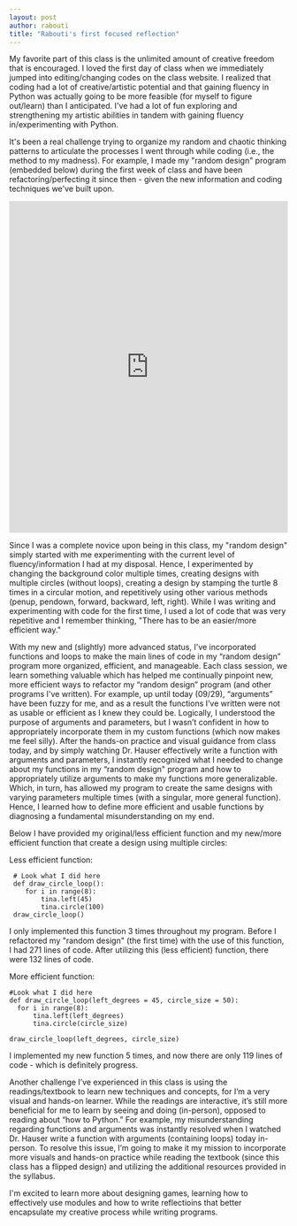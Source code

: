 ```yaml
---
layout: post
author: rabouti
title: "Rabouti's first focused reflection"
---
```



My favorite part of this class is the unlimited amount of creative freedom that is encouraged. I loved the first day of class when we immediately jumped into editing/changing codes on the class website. I realized that coding had a lot of creative/artistic potential and that gaining fluency in Python was actually going to be more feasible (for myself to figure out/learn) than I anticipated. I've had a lot of fun exploring and strengthening my artistic abilities in tandem with gaining fluency in/experimenting with Python. 

It's been a real challenge trying to organize my random and chaotic thinking patterns to articulate the processes I went through while coding (i.e., the method to my madness). For example, I made my "random design" program (embedded below) during the first week of class and have been refactoring/perfecting it since then - given the new information and coding techniques we've built upon. 


 <iframe src="https://trinket.io/embed/python/ac50ff4b89?outputOnly=true&runOption=run" width="100%" height="600" frameborder="0" marginwidth="0" marginheight="0" allowfullscreen></iframe>
 
 



Since I was a complete novice upon being in this class, my "random design" simply started with me experimenting with the current level of fluency/information I had at my disposal. Hence, I experimented by changing the background color multiple times, creating designs with multiple circles (without loops), creating a design by stamping the turtle 8 times in a circular motion, and repetitively using other various methods (penup, pendown, forward, backward, left, right). While I was writing and experimenting with code for the first time, I used a lot of code that was very repetitive and I remember thinking, "There has to be an easier/more efficient way."  

With my new and (slightly) more advanced status, I've incorporated functions and loops to make the main lines of code in my “random design” program more organized, efficient, and manageable. Each class session, we learn something valuable which has helped me continually pinpoint new, more efficient ways to refactor my “random design” program (and other programs I've written). For example, up until today (09/29), “arguments” have been fuzzy for me, and as a result the functions I’ve written were not as usable or efficient as I knew they could be. Logically, I understood the purpose of arguments and parameters, but I wasn’t confident in how to appropriately incorporate them in my custom functions (which now makes me feel silly).  After the hands-on practice and visual guidance from class today, and by simply watching Dr. Hauser effectively write a function with arguments and parameters, I instantly recognized what I needed to change about my functions in my “random design" program and how to appropriately utilize arguments to make my functions more generalizable. Which, in turn, has allowed my program to create the same designs with varying parameters multiple times (with a singular, more general function). Hence, I learned how to define more efficient and usable functions by diagnosing a fundamental misunderstanding on my end.  

Below I have provided my original/less efficient function and my new/more efficient function that create a design using multiple circles: 

 

Less efficient function: 

```
 # Look what I did here
 def draw_circle_loop():
    for i in range(8):
        tina.left(45)
        tina.circle(100)
 draw_circle_loop()
 ```
 
I only implemented this function 3 times throughout my program. Before I refactored my "random design" (the first time) with the use of this function, I had 271 lines of code. After utilizing this (less efficient) function, there were 132 lines of code.


More efficient function: 

```
#Look what I did here
def draw_circle_loop(left_degrees = 45, circle_size = 50):
  for i in range(8):
      tina.left(left_degrees)
      tina.circle(circle_size)
      
draw_circle_loop(left_degrees, circle_size)
```

I implemented my new function 5 times, and now there are only 119 lines of code - which is definitely progress. 


Another challenge I’ve experienced in this class is using the readings/textbook to learn new techniques and concepts, for I’m a very visual and hands-on learner. While the readings are interactive, it’s still more beneficial for me to learn by seeing and doing (in-person), opposed to reading about “how to Python.” For example, my misunderstanding regarding functions and arguments was instantly resolved when I watched Dr. Hauser write a function with arguments (containing loops) today in-person. To resolve this issue, I’m going to make it my mission to incorporate more visuals and hands-on practice while reading the textbook (since this class has a flipped design) and utilizing the additional resources provided in the syllabus.


I'm excited to learn more about designing games, learning how to effectively use modules and how to write reflectioins that better encapsulate my creative process while writing programs. 



